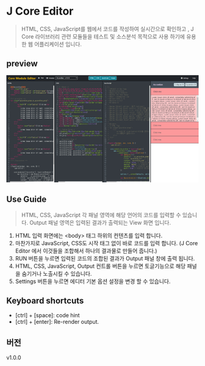 # J Core Editor
> HTML, CSS, JavaScript를 웹에서 코드를 작성하여 실시간으로 확인하고 , J Core 라이브러리 관련 모듈들을 테스트 및 소스분석 목적으로 사용 하기에 유용한 웹 어플리케이션 입니다. 

## preview
![J Core Editor Preview](@preview/J-Core-Editor-Preview.jpg)

## Use Guide
> HTML, CSS, JavaScript 각 패널 영역에 해당 언어의 코드를 입력할 수 있습니다. Output 패널 영역은 입력된 결과가 출력되는 View 화면 입니다. 

1. HTML 입력 화면에는 &lt;body&gt; 태그 하위의 컨텐츠를 입력 합니다.
2. 마찬가지로 JavaScript, CSS도 시작 태그 없이 바로 코드를 입력 합니다. (J Core Editor 에서 이것들을 조합해서 하나의 결과물로 만들어 줍니다.)
3. RUN 버튼을 누르면 입력된 코드의 조합된 결과가 Output 패널 창에 출력 됩니다.
4. HTML, CSS, JavaScript, Output 컨트롤 버튼을 누르면 토글기능으로 해당 패널을 숨기거나 노출시킬 수 있습니다.
5. Settings 버튼을 누르면 에디터 기본 옵션 설정을 변경 할 수 있습니다.

## Keyboard shortcuts
- [ctrl] + [space]: code hint
- [ctrl] + [enter]: Re-render output.

## 버전
v1.0.0
